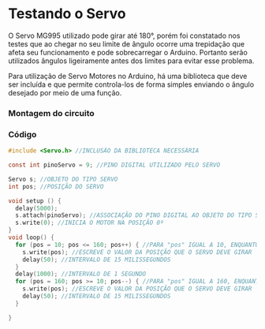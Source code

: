 # Testando o Servo 
O Servo MG995 utilizado pode girar até 180°, porém foi constatado nos testes que ao chegar no seu limite de ângulo ocorre uma trepidação que afeta seu funcionamento e pode sobrecarregar o Arduino. Portanto serão utilizados ângulos ligeiramente antes dos limites para evitar esse problema.

Para utilização de Servo Motores no Arduino, há uma biblioteca que deve ser incluída e que permite controla-los de forma simples enviando o ângulo desejado por meio de uma função.

### Montagem do circuito


### Código

~~~C
#include <Servo.h> //INCLUSÃO DA BIBLIOTECA NECESSÁRIA

const int pinoServo = 9; //PINO DIGITAL UTILIZADO PELO SERVO

Servo s; //OBJETO DO TIPO SERVO
int pos; //POSIÇÃO DO SERVO

void setup () {
  delay(5000);
  s.attach(pinoServo); //ASSOCIAÇÃO DO PINO DIGITAL AO OBJETO DO TIPO SERVO
  s.write(0); //INICIA O MOTOR NA POSIÇÃO 0º
}
void loop() {
  for (pos = 10; pos <= 160; pos++) { //PARA "pos" IGUAL A 10, ENQUANTO "pos" MENOR QUE 160, INCREMENTA "pos"
    s.write(pos); //ESCREVE O VALOR DA POSIÇÃO QUE O SERVO DEVE GIRAR
    delay(50); //INTERVALO DE 15 MILISSEGUNDOS
  }
  delay(1000); //INTERVALO DE 1 SEGUNDO
  for (pos = 160; pos >= 10; pos--) { //PARA "pos" IGUAL A 160, ENQUANTO "pos" MAIOR OU IGUAL QUE 10, DECREMENTA "pos"
    s.write(pos); //ESCREVE O VALOR DA POSIÇÃO QUE O SERVO DEVE GIRAR
    delay(50); //INTERVALO DE 15 MILISSEGUNDOS
  }

}
~~~
